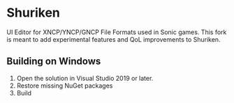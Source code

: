 # Shuriken
UI Editor for XNCP/YNCP/GNCP File Formats used in Sonic games.
This fork is meant to add experimental features and QoL improvements to Shuriken.

## Building on Windows
1. Open the solution in Visual Studio 2019 or later.
2. Restore missing NuGet packages
3. Build
